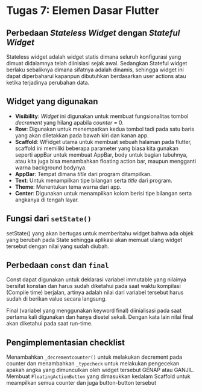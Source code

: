 # Tugas 7: Elemen Dasar Flutter
 
## Perbedaan _Stateless Widget_ dengan _Stateful Widget_
Stateless widget adalah widget statis dimana seluruh konfigurasi yang dimuat didalamnya telah diinisiasi sejak awal. Sedangkan Stateful widget berlaku sebaliknya dimana sifatnya adalah dinamis, sehingga widget ini dapat diperbaharui kapanpun dibutuhkan berdasarkan user actions atau ketika terjadinya perubahan data.

## Widget yang digunakan
- **Visibility**: _Widget_ ini digunakan untuk membuat fungsionalitas tombol _decrement_ yang hilang apabila _counter_ = 0.
- **Row**: Digunakan untuk menempatkan kedua tombol tadi pada satu baris yang akan diletakkan pada bawah kiri dan kanan app.
- **Scaffold**: WFidget utama untuk membuat sebuah halaman pada flutter, scaffold ini memiliki beberapa parameter yang biasa kita gunakan seperti appBar untuk membuat AppBar, body untuk bagian tubuhnya, atau kita juga bisa menambahkan floating action bar, maupun mengganti warna background bodynya.
- **AppBar**: Tempat dimana _title_ dari program ditampilkan.
- **Text**: Untuk menampilkan tipe bilangan serta _title_ dari program.
- **Theme**: Menentukan tema warna dari app.
- **Center**: Digunakan untuk menampilkan kolom berisi tipe bilangan serta angkanya di tengah layar.

## Fungsi dari ```setState()```
setState() yang akan bertugas untuk memberitahu widget bahwa ada objek yang berubah pada State sehingga aplikasi akan memuat ulang widget tersebut dengan nilai yang sudah diubah.

## Perbedaan ```const``` dan ```final```
Const dapat digunakan untuk deklarasi variabel immutable yang nilainya bersifat konstan dan harus sudah diketahui pada saat waktu kompilasi (Compile time) berjalan, artinya adalah nilai dari variabel tersebut harus sudah di berikan value secara langsung.

Final (variabel yang menggunakan keyword final) diinialisasi pada saat pertama kali digunakan dan hanya disetel sekali. Dengan kata lain nilai final akan diketahui pada saat run-time.

## Pengimplementasian checklist
Menambahkan ```_decrementcounter()``` untuk melakukan decrement pada counter dan menambahkan ```_typecheck``` untuk melakukan pengecekan apakah angka yang dimunculkan oleh widget tersebut GENAP atau GANJIL. Membuat ```FloatingActionButton``` yang dimasukkan kedalam Scaffold untuk meampilkan semua counter dan juga button-button tersebut
